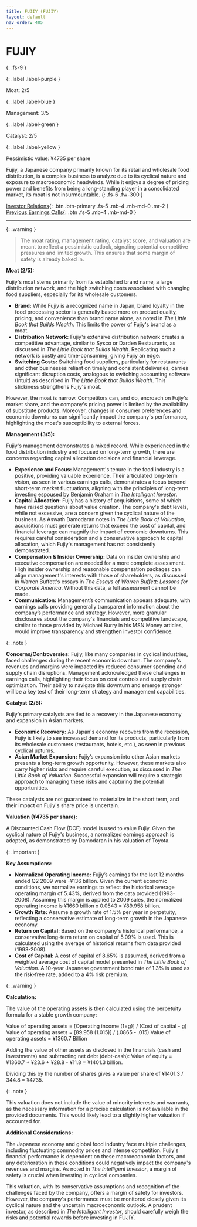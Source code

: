 ```yaml
---
title: FUJIY (FUJIY)
layout: default
nav_order: 485
---
```


# FUJIY
{: .fs-9 }

{: .label .label-purple }

Moat: 2/5

{: .label .label-blue }

Management: 3/5

{: .label .label-green }

Catalyst: 2/5

{: .label .label-yellow }

Pessimistic value: ¥4735 per share

Fujiy, a Japanese company primarily known for its retail and wholesale food distribution, is a complex business to analyze due to its cyclical nature and exposure to macroeconomic headwinds. While it enjoys a degree of pricing power and benefits from being a long-standing player in a consolidated market, its moat is not insurmountable.
{: .fs-6 .fw-300 }

[Investor Relations](https://www.google.com/search?q=FUJIY+investor+relations){: .btn .btn-primary .fs-5 .mb-4 .mb-md-0 .mr-2 }
[Previous Earnings Calls](https://discountingcashflows.com/company/FUJIY/transcripts/){: .btn .fs-5 .mb-4 .mb-md-0 }

---

{: .warning } 
>The moat rating, management rating, catalyst score, and valuation are meant to reflect a pessimistic outlook, signaling potential competitive pressures and limited growth. This ensures that some margin of safety is already baked in.


**Moat (2/5):**

Fujiy's moat stems primarily from its established brand name, a large distribution network, and the high switching costs associated with changing food suppliers, especially for its wholesale customers. 

* **Brand:** While Fujiy is a recognized name in Japan, brand loyalty in the food processing sector is generally based more on product quality, pricing, and convenience than brand name alone, as noted in *The Little Book that Builds Wealth*.  This limits the power of Fujiy's brand as a moat.
* **Distribution Network:**  Fujiy's extensive distribution network creates a competitive advantage, similar to Sysco or Darden Restaurants, as discussed in *The Little Book that Builds Wealth*. Replicating such a network is costly and time-consuming, giving Fujiy an edge.
* **Switching Costs:**  Switching food suppliers, particularly for restaurants and other businesses reliant on timely and consistent deliveries, carries significant disruption costs, analogous to switching accounting software (Intuit) as described in *The Little Book that Builds Wealth*. This stickiness strengthens Fujiy's moat.

However, the moat is narrow. Competitors can, and do, encroach on Fujiy's market share, and the company's pricing power is limited by the availability of substitute products.  Moreover, changes in consumer preferences and economic downturns can significantly impact the company's performance, highlighting the moat's susceptibility to external forces.

**Management (3/5):**

Fujiy's management demonstrates a mixed record. While experienced in the food distribution industry and focused on long-term growth, there are concerns regarding capital allocation decisions and financial leverage.

* **Experience and Focus:**  Management's tenure in the food industry is a positive, providing valuable experience. Their articulated long-term vision, as seen in various earnings calls, demonstrates a focus beyond short-term market fluctuations, aligning with the principles of long-term investing espoused by Benjamin Graham in *The Intelligent Investor*.
* **Capital Allocation:** Fujiy has a history of acquisitions, some of which have raised questions about value creation. The company's debt levels, while not excessive, are a concern given the cyclical nature of the business. As Aswath Damodaran notes in *The Little Book of Valuation*, acquisitions must generate returns that exceed the cost of capital, and financial leverage can magnify the impact of economic downturns.  This requires careful consideration and a conservative approach to capital allocation, which Fujiy's management has not consistently demonstrated.
* **Compensation & Insider Ownership:** Data on insider ownership and executive compensation are needed for a more complete assessment. High insider ownership and reasonable compensation packages can align management's interests with those of shareholders, as discussed in Warren Buffett's essays in *The Essays of Warren Buffett: Lessons for Corporate America*.  Without this data, a full assessment cannot be made.
* **Communication:** Management’s communication appears adequate, with earnings calls providing generally transparent information about the company’s performance and strategy. However, more granular disclosures about the company's financials and competitive landscape, similar to those provided by Michael Burry in his MSN Money articles, would improve transparency and strengthen investor confidence.

{: .note }

**Concerns/Controversies:** Fujiy, like many companies in cyclical industries, faced challenges during the recent economic downturn. The company's revenues and margins were impacted by reduced consumer spending and supply chain disruptions. Management acknowledged these challenges in earnings calls, highlighting their focus on cost controls and supply chain optimization.  Their ability to navigate this downturn and emerge stronger will be a key test of their long-term strategy and management capabilities.

**Catalyst (2/5):**

Fujiy's primary catalysts are tied to a recovery in the Japanese economy and expansion in Asian markets.

* **Economic Recovery:** As Japan's economy recovers from the recession, Fujiy is likely to see increased demand for its products, particularly from its wholesale customers (restaurants, hotels, etc.), as seen in previous cyclical upturns.
* **Asian Market Expansion:** Fujiy’s expansion into other Asian markets presents a long-term growth opportunity. However, these markets also carry higher risks and require careful execution, as discussed in *The Little Book of Valuation*. Successful expansion will require a strategic approach to managing these risks and capturing the potential opportunities.

These catalysts are not guaranteed to materialize in the short term, and their impact on Fujiy's share price is uncertain. 

**Valuation (¥4735 per share):**

A Discounted Cash Flow (DCF) model is used to value Fujiy.  Given the cyclical nature of Fujiy's business, a normalized earnings approach is adopted, as demonstrated by Damodaran in his valuation of Toyota.  

{: .important }

**Key Assumptions:**

* **Normalized Operating Income:**  Fujiy’s earnings for the last 12 months ended Q2 2009 were -¥136 billion.  Given the current economic conditions, we normalize earnings to reflect the historical average operating margin of 5.43%, derived from the data provided (1993-2008). Assuming this margin is applied to 2009 sales, the normalized operating income is ¥1660 billion x 0.0543 = ¥89.958 billion.
* **Growth Rate:** Assume a growth rate of 1.5% per year in perpetuity, reflecting a conservative estimate of long-term growth in the Japanese economy.
* **Return on Capital:**  Based on the company's historical performance, a conservative long-term return on capital of 5.09% is used. This is calculated using the average of historical returns from data provided (1993-2008).
* **Cost of Capital:** A cost of capital of 8.65% is assumed, derived from a weighted average cost of capital model presented in *The Little Book of Valuation*.  A 10-year Japanese government bond rate of 1.3% is used as the risk-free rate, added to a 4% risk premium.

{: .warning }

**Calculation:** 

The value of the operating assets is then calculated using the perpetuity formula for a stable growth company:

Value of operating assets = [Operating income (1+g)] / (Cost of capital - g)
Value of operating assets = [89.958 (1.015)] / (.0865 - .015)
Value of operating assets = ¥1360.7 Billion

Adding the value of other assets as disclosed in the financials (cash and investments) and subtracting net debt (debt-cash):
Value of equity = ¥1360.7 + ¥23.6 + ¥28.8 - ¥11.8 = ¥1401.3 billion.

Dividing this by the number of shares gives a value per share of ¥1401.3 / 344.8 = ¥4735.

{: .note }

This valuation does not include the value of minority interests and warrants, as the necessary information for a precise calculation is not available in the provided documents.  This would likely lead to a slightly higher valuation if accounted for.

**Additional Considerations:**

The Japanese economy and global food industry face multiple challenges, including fluctuating commodity prices and intense competition.  Fujiy's financial performance is dependent on these macroeconomic factors, and any deterioration in these conditions could negatively impact the company's revenues and margins.  As noted in *The Intelligent Investor*, a margin of safety is crucial when investing in cyclical companies.


This valuation, with its conservative assumptions and recognition of the challenges faced by the company, offers a margin of safety for investors. However, the company's performance must be monitored closely given its cyclical nature and the uncertain macroeconomic outlook.  A prudent investor, as described in *The Intelligent Investor*, should carefully weigh the risks and potential rewards before investing in FUJIY.